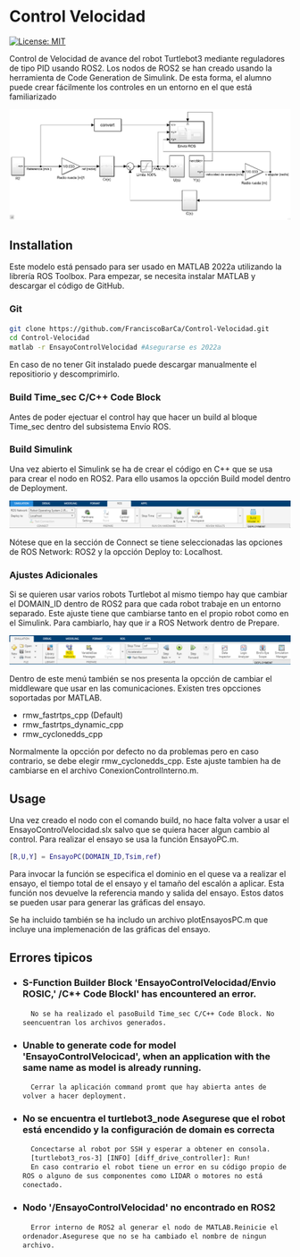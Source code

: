# Control Velocidad

[![License: MIT](https://img.shields.io/badge/License-MIT-yellow.svg)](https://opensource.org/licenses/MIT)

Control de Velocidad de avance del robot Turtlebot3 mediante reguladores de tipo PID usando ROS2. Los nodos de ROS2 se han creado usando la herramienta de Code Generation de Simulink. De esta forma, el alumno puede crear fácilmente los controles en un entorno en el que está familiarizado

![Vista general del modelo](docs/model-overview.png)

## Installation

Este modelo está pensado para ser usado en MATLAB 2022a utilizando la librería ROS Toolbox.
Para empezar, se necesita instalar MATLAB y descargar el código de GitHub.

### Git

```bash
git clone https://github.com/FranciscoBarCa/Control-Velocidad.git
cd Control-Velocidad
matlab -r EnsayoControlVelocidad #Asegurarse es 2022a
```

En caso de no tener Git instalado puede descargar manualmente el repositiorio y descomprimirlo.

### Build Time_sec C/C++ Code Block

Antes de poder ejectuar el control hay que hacer un build al bloque Time_sec dentro del subsistema Envío ROS.

### Build Simulink

Una vez abierto el Simulink se ha de crear el código en C++ que se usa para crear el nodo en ROS2.
Para ello usamos la opcción Build model dentro de Deployment.

![Posición del botón build](docs/build-ribbon.png)

Nótese que en la sección de Connect se tiene seleccionadas las opciones de ROS Network: ROS2 y la opcción Deploy to: Localhost.

### Ajustes Adicionales

Si se quieren usar varios robots Turtlebot al mismo tiempo hay que cambiar el DOMAIN_ID dentro de ROS2 para que cada robot trabaje en un entorno separado. Este ajuste tiene que cambiarse tanto en el propio robot como en el Simulink. Para cambiarlo, hay que ir a ROS Network dentro de Prepare.

![Posición del botón build](docs/ros-ribbon.png)

Dentro de este menú también se nos presenta la opcción de cambiar el middleware que usar en las comunicaciones. Existen tres opcciones soportadas por MATLAB.

- rmw_fastrtps_cpp (Default)
- rmw_fastrtps_dynamic_cpp
- rmw_cyclonedds_cpp

Normalmente la opcción por defecto no da problemas pero en caso contrario, se debe elegir rmw_cyclonedds_cpp. Este ajuste tambien ha de cambiarse en el archivo ConexionControlInterno.m.

## Usage

Una vez creado el nodo con el comando build, no hace falta volver a usar el EnsayoControlVelocidad.slx salvo que se quiera hacer algun cambio al control.
Para realizar el ensayo se usa la función EnsayoPC.m.

```MATLAB
[R,U,Y] = EnsayoPC(DOMAIN_ID,Tsim,ref)
```

Para invocar la función se especifica el dominio en el quese va a realizar el ensayo, el tiempo total de el ensayo y el tamaño del escalón a aplicar.
Esta función nos devuelve la referencia mando y salida del ensayo.
Estos datos se pueden usar para generar las gráficas del ensayo.

Se ha incluido también se ha includo un archivo plotEnsayosPC.m que incluye una implemenación de las gráficas del ensayo.

## Errores tipicos

- ### S-Function Builder Block 'EnsayoControIVeIocidad/Envio ROSIC,' /C\*+ Code Blockl' has encountered an error.
        No se ha realizado el pasoBuild Time_sec C/C++ Code Block. No seencuentran los archivos generados.
- ### Unable to generate code for model 'EnsayoControIVeIocicad', when an application with the same name as model is already running.
        Cerrar la aplicación command promt que hay abierta antes de volver a hacer deployment.
- ### No se encuentra el turtlebot3_node Asegurese que el robot está encendido y la configuración de domain es correcta
        Concectarse al robot por SSH y esperar a obtener en consola.
        [turtlebot3_ros-3] [INFO] [diff_drive_controller]: Run!
        En caso contrario el robot tiene un error en su código propio de ROS o alguno de sus componentes como LIDAR o motores no está conectado.
- ### Nodo '/EnsayoControlVelocidad' no encontrado en ROS2
        Error interno de ROS2 al generar el nodo de MATLAB.Reinicie el ordenador.Asegurese que no se ha cambiado el nombre de ningun archivo.

